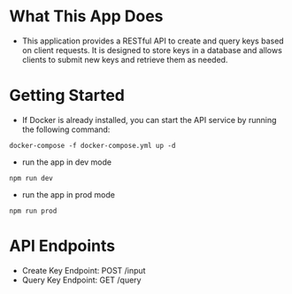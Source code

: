 # What This App Does
- This application provides a RESTful API to create and query keys based on client requests. It is designed to store keys in a database and allows clients to submit new keys and retrieve them as needed.


# Getting Started

- If Docker is already installed, you can start the API service by running the following command:
```
docker-compose -f docker-compose.yml up -d
```
- run the app in dev mode
```
npm run dev
```

- run the app in prod mode
```
npm run prod
```

# API Endpoints
- Create Key Endpoint: POST /input
- Query Key Endpoint: GET /query